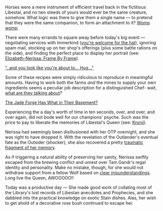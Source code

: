 Horses were a mere instrument of efficient travel back in the fictitious Libestal, and no two steeds of yours would ever be the same creature, somehow. What logic was there to give them a single name — to pretend that they were the same companion, to form an attachment to it? [Womp womp](https://youtu.be/zVWvu3ozXKM?t=1257s).

There were many errands to square away before today's big event — negotiating services with Immerkind ([you're welcome for the hat](https://youtu.be/zVWvu3ozXKM?t=2258s)), ignoring spam mail, stocking up on her shop's offerings (plus some battle rations on the side), and finding the perfect place to display her portrait (see: [Elizabeth-Nerissa: Frame By Frame](#edge:liz-nerissa)).

["..and you look like you're about to... Hug..."](#embed:https://youtu.be/zVWvu3ozXKM?t=2618s)

Some of these recipes were simply ridiculous to reproduce in meaningful amounts. Having to work both the farms _and_ the mines to supply your own ingredients seems a peculiar job description for a distinguished Chef- wait, [what are they talking about](https://youtu.be/zVWvu3ozXKM?t=4962s)?

[The Jade Forge Has What in Their Basement?](#embed:https://youtu.be/zVWvu3ozXKM?t=7313s)

Experiencing the a day's worth of time in ten seconds, over, and over, and over again, did not bode well for our champions' psyche. Such was the price to pay to liberate the memories of Libestal's Queen (see: [Kronii](#node:kronii)).

Nerissa had seemingly been disillusioned with her OTP overnight, and she was right to have dropped it. With the revelation of the Outlander's eventual fate as the Outsider (shocker), she also recovered a pretty [traumatic fragment of her memory](https://youtu.be/Ydpggr1sBGs).

As if triggering a natural ability of preserving her sanity, Nerissa swiftly escaped from the brewing conflict and unrest over Tam Gandr's regal identity and personality. Make no mistake, though, for she would not withdraw support from a fellow Wolf based on [clear misunderstandings](https://youtu.be/zVWvu3ozXKM?t=12798s). Long live the Queen, AWOOOOO!!

Today was a productive day — She made good work of collating most of the Library's lost records of Libestan anecdotes and Prophecies, and she dabbled into the practical knowledge on exotic Stain dishes. Alas, her wish to get ahold of a decorative rose bush continued to escape her.
